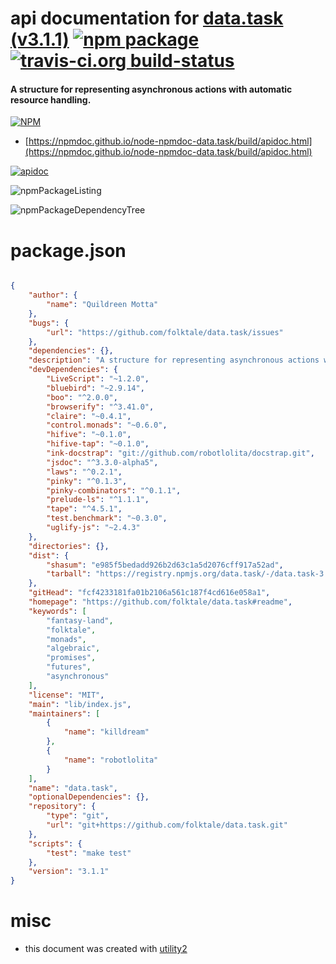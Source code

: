 # api documentation for  [data.task (v3.1.1)](https://github.com/folktale/data.task#readme)  [![npm package](https://img.shields.io/npm/v/npmdoc-data.task.svg?style=flat-square)](https://www.npmjs.org/package/npmdoc-data.task) [![travis-ci.org build-status](https://api.travis-ci.org/npmdoc/node-npmdoc-data.task.svg)](https://travis-ci.org/npmdoc/node-npmdoc-data.task)
#### A structure for representing asynchronous actions with automatic resource handling.

[![NPM](https://nodei.co/npm/data.task.png?downloads=true&downloadRank=true&stars=true)](https://www.npmjs.com/package/data.task)

- [https://npmdoc.github.io/node-npmdoc-data.task/build/apidoc.html](https://npmdoc.github.io/node-npmdoc-data.task/build/apidoc.html)

[![apidoc](https://npmdoc.github.io/node-npmdoc-data.task/build/screenCapture.buildCi.browser.%252Ftmp%252Fbuild%252Fapidoc.html.png)](https://npmdoc.github.io/node-npmdoc-data.task/build/apidoc.html)

![npmPackageListing](https://npmdoc.github.io/node-npmdoc-data.task/build/screenCapture.npmPackageListing.svg)

![npmPackageDependencyTree](https://npmdoc.github.io/node-npmdoc-data.task/build/screenCapture.npmPackageDependencyTree.svg)



# package.json

```json

{
    "author": {
        "name": "Quildreen Motta"
    },
    "bugs": {
        "url": "https://github.com/folktale/data.task/issues"
    },
    "dependencies": {},
    "description": "A structure for representing asynchronous actions with automatic resource handling.",
    "devDependencies": {
        "LiveScript": "~1.2.0",
        "bluebird": "~2.9.14",
        "boo": "^2.0.0",
        "browserify": "^3.41.0",
        "claire": "~0.4.1",
        "control.monads": "~0.6.0",
        "hifive": "~0.1.0",
        "hifive-tap": "~0.1.0",
        "ink-docstrap": "git://github.com/robotlolita/docstrap.git",
        "jsdoc": "^3.3.0-alpha5",
        "laws": "^0.2.1",
        "pinky": "^0.1.3",
        "pinky-combinators": "^0.1.1",
        "prelude-ls": "^1.1.1",
        "tape": "^4.5.1",
        "test.benchmark": "~0.3.0",
        "uglify-js": "~2.4.3"
    },
    "directories": {},
    "dist": {
        "shasum": "e985f5bedadd926b2d63c1a5d2076cff917a52ad",
        "tarball": "https://registry.npmjs.org/data.task/-/data.task-3.1.1.tgz"
    },
    "gitHead": "fcf4233181fa01b2106a561c187f4cd616e058a1",
    "homepage": "https://github.com/folktale/data.task#readme",
    "keywords": [
        "fantasy-land",
        "folktale",
        "monads",
        "algebraic",
        "promises",
        "futures",
        "asynchronous"
    ],
    "license": "MIT",
    "main": "lib/index.js",
    "maintainers": [
        {
            "name": "killdream"
        },
        {
            "name": "robotlolita"
        }
    ],
    "name": "data.task",
    "optionalDependencies": {},
    "repository": {
        "type": "git",
        "url": "git+https://github.com/folktale/data.task.git"
    },
    "scripts": {
        "test": "make test"
    },
    "version": "3.1.1"
}
```



# misc
- this document was created with [utility2](https://github.com/kaizhu256/node-utility2)
